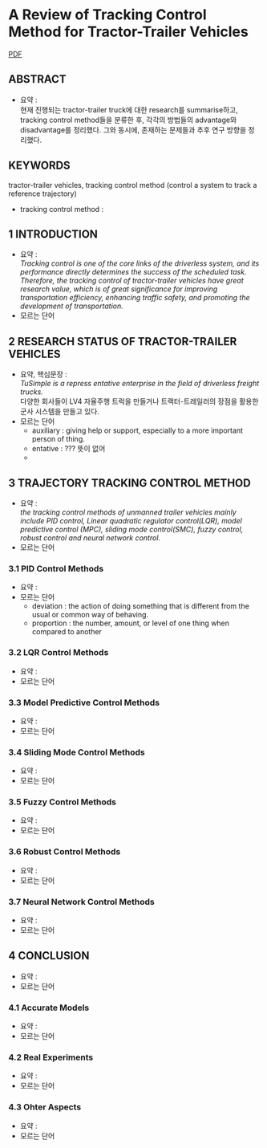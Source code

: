 # A Review of Tracking Control Method for Tractor-Trailer Vehicles

[PDF](3548608.3559323.pdf)

## ABSTRACT
- 요약 : <br> 현재 진행되는 tractor-trailer truck에 대한 research를 summarise하고, tracking control method들을 분류한 후, 각각의 방법들의 advantage와 disadvantage를 정리했다. 그와 동시에, 존재하는 문제들과 추후 연구 방향을 정리했다.

## KEYWORDS 
tractor-trailer vehicles, tracking control method (control a system to track a reference trajectory)
- tracking control method : 

## 1 INTRODUCTION
- 요약 : <br> *Tracking control is one of the core links of the driverless system, and its performance directly determines the success of the scheduled task. Therefore, the tracking control of tractor-trailer vehicles have great research value, which is of great significance for improving transportation efficiency, enhancing traffic safety, and promoting the development of transportation.*
- 모르는 단어

## 2 RESEARCH STATUS OF TRACTOR-TRAILER VEHICLES
- 요약, 핵심문장 : <br> *TuSimple is a repress entative enterprise in the field of driverless freight trucks.* <br> 다양한 회사들이 LV4 자율주행 트럭을 만들거나 트랙터-트레일러의 장점을 활용한 군사 시스템을 만들고 있다.
- 모르는 단어
  - auxiliary : giving help or support, especially to a more important person of thing.
  - entative : ??? 뜻이 없어
  - 

## 3 TRAJECTORY TRACKING CONTROL METHOD
- 요약 : <br> *the tracking control methods of unmanned trailer vehicles mainly include PID control, Linear quadratic regulator control(LQR), model predictive control (MPC), sliding mode control(SMC), fuzzy control, robust control and neural network control.*
- 모르는 단어

### 3.1 PID Control Methods
- 요약 : <br> 
- 모르는 단어
  - deviation : the action of doing something that is different from the usual or common way of behaving. 
  - proportion : the number, amount, or level of one thing when compared to another

### 3.2 LQR Control Methods
- 요약 : <br>
- 모르는 단어

### 3.3 Model Predictive Control Methods
- 요약 : <br>
- 모르는 단어

### 3.4 Sliding Mode Control Methods
- 요약 : <br>
- 모르는 단어

### 3.5 Fuzzy Control Methods
- 요약 : <br>
- 모르는 단어

### 3.6 Robust Control Methods
- 요약 : <br>
- 모르는 단어

### 3.7 Neural Network Control Methods
- 요약 : <br>
- 모르는 단어

## 4 CONCLUSION
- 요약 : <br>
- 모르는 단어

### 4.1 Accurate Models
- 요약 : <br>
- 모르는 단어

### 4.2 Real Experiments
- 요약 : <br>
- 모르는 단어

### 4.3 Ohter Aspects
- 요약 : <br>
- 모르는 단어
